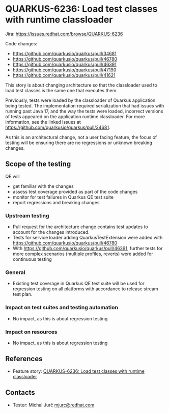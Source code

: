 # QUARKUS-6236: Load test classes with runtime classloader

Jira: https://issues.redhat.com/browse/QUARKUS-6236

Code changes:
* https://github.com/quarkusio/quarkus/pull/34681
* https://github.com/quarkusio/quarkus/pull/46780
* https://github.com/quarkusio/quarkus/pull/46391
* https://github.com/quarkusio/quarkus/pull/47190
* https://github.com/quarkusio/quarkus/pull/41621

This story is about changing architecture so that the classloader used to load
test classes is the same one that executes them. 

Previously, tests were loaded by the classloader of Quarkus application being
tested. The implementation required serialization that had issues with running
past Java 17, and the way the tests were loaded, incorrect versions of tests
appeared on the application runtime classloader. For more information, see the
linked issues at https://github.com/quarkusio/quarkus/pull/34681.

As this is an architectural change, not a user facing feature, the focus of
testing will be ensuring there are no regressions or unknown breaking changes.

## Scope of the testing

QE will
* get familiar with the changes
* assess test coverage provided as part of the code changes
* monitor for test failures in Quarkus QE test suite
* report regressions and breaking changes

### Upstream testing
* Pull request for the architecture change contains test updates to account for
  the changes introduced.
* Tests for service loader adding QuarkusTestExtension were added with 
  https://github.com/quarkusio/quarkus/pull/46780
* With https://github.com/quarkusio/quarkus/pull/46391, further tests for
  more complex scenarios (multiple profiles, reverts) were added for continuous
  testing

### General
* Existing test coverage in Quarkus QE test suite will be used for regression
  testing on all platforms with accordance to release stream test plan.

### Impact on test suites and testing automation
* No impact, as this is about regression testing

### Impact on resources
* No impact, as this is about regression testing

## References
* Feature story: [QUARKUS-6236: Load test classes with runtime classloader](https://issues.redhat.com/browse/QUARKUS-6236)

## Contacts
* Tester: Michal Jurč <mjurc@redhat.com>